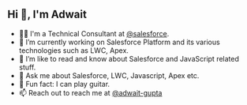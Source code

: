 ## Hi 👋, I'm Adwait
- 👨‍💻 I'm a Technical Consultant at [@salesforce](https://www.salesforce.com/in).
- 🔭 I’m currently working on Salesforce Platform and its various technologies such as LWC, Apex. 
- 🌱 I’m like to read and know about Salesforce and JavaScript related stuff.
- 💬 Ask me about Salesforce, LWC, Javascript, Apex etc.
- 🎸 Fun fact: I can play guitar.
- 📫 Reach out to reach me at [@adwait-gupta](https://www.linkedin.com/in/adwait-gupta)
